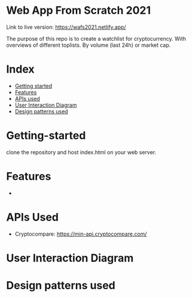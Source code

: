 # Web App From Scratch 2021

Link to live version: https://wafs2021.netlify.app/

The purpose of this repo is to create a watchlist for cryptocurrency. With overviews of different toplists. By volume (last 24h) or market cap.

# Index

- [Getting started](#getting-started)
- [Features](#features)
- [APIs used](#apis-used)
- [User Interaction Diagram](#user-interaction-diagram)
- [Design patterns used](#design-patterns-used)

# Getting-started

clone the repository and host index.html on your web server.

# Features

-

# APIs Used

- Cryptocompare: https://min-api.cryptocompare.com/

# User Interaction Diagram

# Design patterns used
